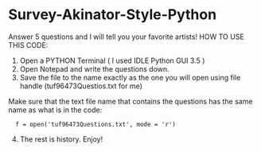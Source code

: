 # Survey-Akinator-Style-Python
Answer 5 questions and I will tell you your favorite artists! 
HOW TO USE THIS CODE:

1. Open a PYTHON Terminal ( I used IDLE Python GUI 3.5 ) 
2. Open Notepad and write the questions down. 
3. Save the file to the name exactly as the one you will open using file handle (tuf96473Questios.txt for me)

Make sure that the text file name that contains the questions has the same name as what is in the code: 

      f = open('tuf96473Questions.txt', mode = 'r')
      
 4. The rest is history. Enjoy!   
